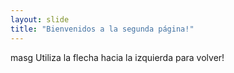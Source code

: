 ```yaml
---
layout: slide
title: "Bienvenidos a la segunda página!"
---
```

masg
Utiliza la flecha hacia la izquierda para volver!
